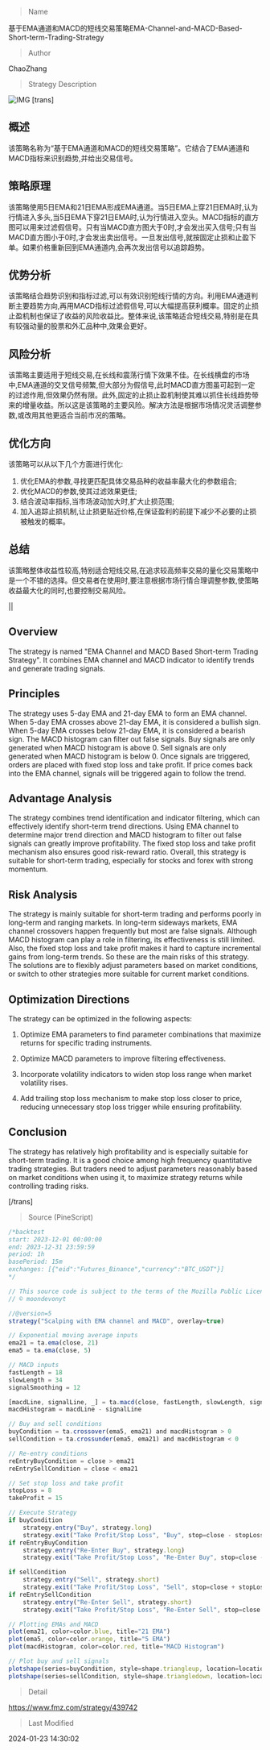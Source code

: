 
> Name

基于EMA通道和MACD的短线交易策略EMA-Channel-and-MACD-Based-Short-term-Trading-Strategy

> Author

ChaoZhang

> Strategy Description

![IMG](https://www.fmz.com/upload/asset/cb683c5ab37e9ce33b.png)
[trans]
## 概述

该策略名称为“基于EMA通道和MACD的短线交易策略”。它结合了EMA通道和MACD指标来识别趋势,并给出交易信号。

## 策略原理

该策略使用5日EMA和21日EMA形成EMA通道。当5日EMA上穿21日EMA时,认为行情进入多头,当5日EMA下穿21日EMA时,认为行情进入空头。MACD指标的直方图可以用来过滤假信号。只有当MACD直方图大于0时,才会发出买入信号;只有当MACD直方图小于0时,才会发出卖出信号。一旦发出信号,就按固定止损和止盈下单。如果价格重新回到EMA通道内,会再次发出信号以追踪趋势。

## 优势分析

该策略结合趋势识别和指标过滤,可以有效识别短线行情的方向。利用EMA通道判断主要趋势方向,再用MACD指标过滤假信号,可以大幅提高获利概率。固定的止损止盈机制也保证了收益的风险收益比。整体来说,该策略适合短线交易,特别是在具有较强动量的股票和外汇品种中,效果会更好。

## 风险分析 

该策略主要适用于短线交易,在长线和震荡行情下效果不佳。在长线横盘的市场中,EMA通道的交叉信号频繁,但大部分为假信号,此时MACD直方图虽可起到一定的过滤作用,但效果仍然有限。此外,固定的止损止盈机制使其难以抓住长线趋势带来的增量收益。所以这是该策略的主要风险。解决方法是根据市场情况灵活调整参数,或改用其他更适合当前市况的策略。

## 优化方向

该策略可以从以下几个方面进行优化:
1. 优化EMA的参数,寻找更匹配具体交易品种的收益率最大化的参数组合;
2. 优化MACD的参数,使其过滤效果更佳; 
3. 结合波动率指标,当市场波动加大时,扩大止损范围;
4. 加入追踪止损机制,让止损更贴近价格,在保证盈利的前提下减少不必要的止损被触发的概率。

## 总结

该策略整体收益性较高,特别适合短线交易,在追求较高频率交易的量化交易策略中是一个不错的选择。但交易者在使用时,要注意根据市场行情合理调整参数,使策略收益最大化的同时,也要控制交易风险。

||

## Overview

The strategy is named "EMA Channel and MACD Based Short-term Trading Strategy". It combines EMA channel and MACD indicator to identify trends and generate trading signals.  

## Principles  

The strategy uses 5-day EMA and 21-day EMA to form an EMA channel. When 5-day EMA crosses above 21-day EMA, it is considered a bullish sign. When 5-day EMA crosses below 21-day EMA, it is considered a bearish sign. The MACD histogram can filter out false signals. Buy signals are only generated when MACD histogram is above 0. Sell signals are only generated when MACD histogram is below 0. Once signals are triggered, orders are placed with fixed stop loss and take profit. If price comes back into the EMA channel, signals will be triggered again to follow the trend.

## Advantage Analysis   

The strategy combines trend identification and indicator filtering, which can effectively identify short-term trend directions. Using EMA channel to determine major trend direction and MACD histogram to filter out false signals can greatly improve profitability. The fixed stop loss and take profit mechanism also ensures good risk-reward ratio. Overall, this strategy is suitable for short-term trading, especially for stocks and forex with strong momentum.  

## Risk Analysis

The strategy is mainly suitable for short-term trading and performs poorly in long-term and ranging markets. In long-term sideways markets, EMA channel crossovers happen frequently but most are false signals. Although MACD histogram can play a role in filtering, its effectiveness is still limited. Also, the fixed stop loss and take profit makes it hard to capture incremental gains from long-term trends. So these are the main risks of this strategy. The solutions are to flexibly adjust parameters based on market conditions, or switch to other strategies more suitable for current market conditions.

## Optimization Directions  

The strategy can be optimized in the following aspects:

1. Optimize EMA parameters to find parameter combinations that maximize returns for specific trading instruments.  

2. Optimize MACD parameters to improve filtering effectiveness.  

3. Incorporate volatility indicators to widen stop loss range when market volatility rises.   

4. Add trailing stop loss mechanism to make stop loss closer to price, reducing unnecessary stop loss trigger while ensuring profitability.

## Conclusion  

The strategy has relatively high profitability and is especially suitable for short-term trading. It is a good choice among high frequency quantitative trading strategies. But traders need to adjust parameters reasonably based on market conditions when using it, to maximize strategy returns while controlling trading risks.

[/trans]



> Source (PineScript)

``` javascript
/*backtest
start: 2023-12-01 00:00:00
end: 2023-12-31 23:59:59
period: 1h
basePeriod: 15m
exchanges: [{"eid":"Futures_Binance","currency":"BTC_USDT"}]
*/

// This source code is subject to the terms of the Mozilla Public License 2.0 at https://mozilla.org/MPL/2.0/
// © moondevonyt

//@version=5
strategy("Scalping with EMA channel and MACD", overlay=true)

// Exponential moving average inputs
ema21 = ta.ema(close, 21)
ema5 = ta.ema(close, 5)

// MACD inputs
fastLength = 18
slowLength = 34
signalSmoothing = 12

[macdLine, signalLine, _] = ta.macd(close, fastLength, slowLength, signalSmoothing)
macdHistogram = macdLine - signalLine

// Buy and sell conditions
buyCondition = ta.crossover(ema5, ema21) and macdHistogram > 0
sellCondition = ta.crossunder(ema5, ema21) and macdHistogram < 0

// Re-entry conditions
reEntryBuyCondition = close > ema21
reEntrySellCondition = close < ema21

// Set stop loss and take profit
stopLoss = 8
takeProfit = 15

// Execute Strategy
if buyCondition
    strategy.entry("Buy", strategy.long)
    strategy.exit("Take Profit/Stop Loss", "Buy", stop=close - stopLoss, limit=close + takeProfit)
if reEntryBuyCondition
    strategy.entry("Re-Enter Buy", strategy.long)
    strategy.exit("Take Profit/Stop Loss", "Re-Enter Buy", stop=close - stopLoss, limit=close + takeProfit)

if sellCondition
    strategy.entry("Sell", strategy.short)
    strategy.exit("Take Profit/Stop Loss", "Sell", stop=close + stopLoss, limit=close - takeProfit)
if reEntrySellCondition
    strategy.entry("Re-Enter Sell", strategy.short)
    strategy.exit("Take Profit/Stop Loss", "Re-Enter Sell", stop=close + stopLoss, limit=close - takeProfit)

// Plotting EMAs and MACD
plot(ema21, color=color.blue, title="21 EMA")
plot(ema5, color=color.orange, title="5 EMA")
plot(macdHistogram, color=color.red, title="MACD Histogram")

// Plot buy and sell signals
plotshape(series=buyCondition, style=shape.triangleup, location=location.belowbar, color=color.green, size=size.small, title="Buy Signal")
plotshape(series=sellCondition, style=shape.triangledown, location=location.abovebar, color=color.red, size=size.small, title="Sell Signal")
```

> Detail

https://www.fmz.com/strategy/439742

> Last Modified

2024-01-23 14:30:02
